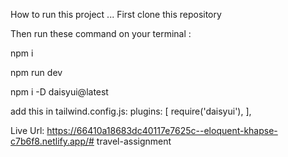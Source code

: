 How to run this project ...
First clone this repository

Then run these command on your terminal :


npm i

npm run dev

npm i -D daisyui@latest

add this in tailwind.config.js: 
plugins: [
    require('daisyui'),
  ],


  Live Url: https://66410a18683dc40117e7625c--eloquent-khapse-c7b6f8.netlify.app/# travel-assignment
